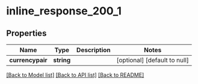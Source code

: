 # inline_response_200_1

## Properties
Name | Type | Description | Notes
------------ | ------------- | ------------- | -------------
**currencypair** | **string** |  | [optional] [default to null]

[[Back to Model list]](../README.md#documentation-for-models) [[Back to API list]](../README.md#documentation-for-api-endpoints) [[Back to README]](../README.md)


